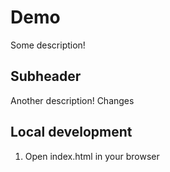 # Demo

Some description!

## Subheader

Another description!
Changes

## Local development 

1. Open index.html in your browser



